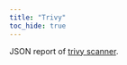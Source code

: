```yaml
---
title: "Trivy"
toc_hide: true
---
```

JSON report of [trivy scanner](https://github.com/aquasecurity/trivy).
